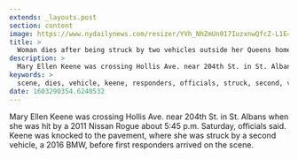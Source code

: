 ```yaml
--- 
extends: _layouts.post 
section: content 
image: https://www.nydailynews.com/resizer/YVh_NhZmUn017IuzxnwQfcZ-L1E=/1200x0/top/cloudfront-us-east-1.images.arcpublishing.com/tronc/2YBFKDJA55A55G77IB3NYHXCRY.jpg 
title: > 
  Woman dies after being struck by two vehicles outside her Queens home 
description: > 
  Mary Ellen Keene was crossing Hollis Ave. near 204th St. in St. Albans when she was hit by a 2011 Nissan Rogue about 5:45 p.m. Saturday, officials said.Keene was knocked to the pavement, where she was struck by a second vehicle, a 2016 BMW, before first responders arrived on the scene. 
keywords: > 
  scene, dies, vehicle, keene, responders, officials, struck, second, vehicles, rogue, pavement, st, outside, queens, woman 
date: 1603290354.6240532 
--- 
```

<div><p class=""> Mary Ellen Keene was crossing Hollis Ave. near 204th St. in St. Albans when she was hit by a 2011 Nissan Rogue about 5:45 p.m. Saturday, officials said. Keene was knocked to the pavement, where she was struck by a second vehicle, a 2016 BMW, before first responders arrived on the scene.</p> </div>